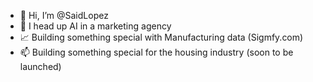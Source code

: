 - 👋 Hi, I’m @SaidLopez
- 👀 I head up AI in a marketing agency
- 📈 Building something special with Manufacturing data (Sigmfy.com)
- 📫 Building something special for the housing industry (soon to be launched)

<!---
SaidLopez/SaidLopez is a ✨ special ✨ repository because its `README.md` (this file) appears on your GitHub profile.
You can click the Preview link to take a look at your changes.
--->
